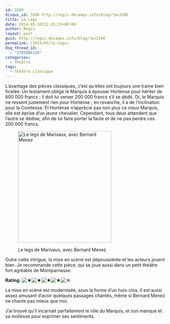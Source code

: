 ```yaml
---
id: 3200
disqus_id: 3200 http://regis.decamps.info/blog/?p=3200
title: Le Legs
date: 2014-05-30T22:25:33+00:00
author: Régis
layout: post
guid: http://regis.decamps.info/blog/?p=3200
permalink: /2014/05/le-legs/
dsq_thread_id:
  - "2785806126"
categories:
  - Théâtre
tags:
  - théâtre classique
---
```

L’avantage des pièces classiques, c’est qu’elles ont toujours une trame bien ficelée: Un testament oblige le Marquis à épouser Hortense pour hériter de 600 000 francs ; il doit lui verser 200 000 francs s’il se dédit. Or, le Marquis ne ressent justement rien pour Hortense ; en revanche, il a de l’inclination pour la Comtesse. Et Hortense n’apprécie pas non plus ce vieux Marquis, elle est éprise d’un jeune chevalier. Cependant, tous deux attendent que l’autre se dédise, afin de lui faire porter la faute et de ne pas perdre ces 200 000 francs.<figure id="attachment_3201" style="width: 294px" class="wp-caption alignright">

[<img src="http://regis.decamps.info/blog/wp-content/uploads/2014/06/vz-801bf62e-c067-4cfe-ae71-d2d67efc64b3-294x350.jpeg" alt="Le legs de Marivaux, avec Bernard Menez" width="294" height="350" class="size-medium wp-image-3201" srcset="http://regis.decamps.info/blog/wp-content/uploads/2014/06/vz-801bf62e-c067-4cfe-ae71-d2d67efc64b3-294x350.jpeg 294w, http://regis.decamps.info/blog/wp-content/uploads/2014/06/vz-801bf62e-c067-4cfe-ae71-d2d67efc64b3-252x300.jpeg 252w, http://regis.decamps.info/blog/wp-content/uploads/2014/06/vz-801bf62e-c067-4cfe-ae71-d2d67efc64b3.jpeg 589w" sizes="(max-width: 294px) 100vw, 294px" />](http://regis.decamps.info/blog/wp-content/uploads/2014/06/vz-801bf62e-c067-4cfe-ae71-d2d67efc64b3.jpeg)<figcaption class="wp-caption-text">Le legs de Marivaux, avec Bernard Menez</figcaption></figure> 

Outre cette intrigue, la mise en scène est dépoussiérée et les acteurs jouent bien. Je recommande cette pièce, qui se joue aussi dans un petit théâtre fort agréable de Montparnasse.

**Rating:** ![&#9733;](http://regis.decamps.info/blog/wp-content/plugins/xavins-review-ratings/default/star.png "4/5")![&#9733;](http://regis.decamps.info/blog/wp-content/plugins/xavins-review-ratings/default/star.png "4/5")![&#9733;](http://regis.decamps.info/blog/wp-content/plugins/xavins-review-ratings/default/star.png "4/5")![&#9733;](http://regis.decamps.info/blog/wp-content/plugins/xavins-review-ratings/default/star.png "4/5")![&#9734;](http://regis.decamps.info/blog/wp-content/plugins/xavins-review-ratings/default/blank_star.png "4/5") 

<!--more-->

La mise en scène est modernisée, sous la forme d’un huis-clos. Il est aussi assez amusant d’avoir quelques passages chantés, même si Bernard Menez ne chante pas mieux que moi.

J’ai trouvé qu’il incarnait parfaitement le rôle du Marquis, et son manque et sa mollesse pour exprimer ses sentiments.
